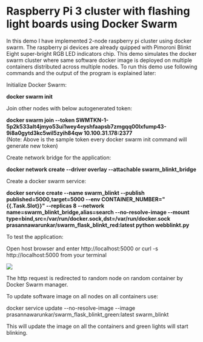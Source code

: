 <h1>Raspberry Pi 3 cluster with flashing light boards using Docker Swarm</h1>

In this demo I have implemented 2-node raspberry pi cluster using docker swarm. The raspberry pi devices are already quipped with Pimoroni Blinkt Eight super-bright RGB LED indicators chip. This demo simulates the docker swarm cluster where same software docker image is deployed on multiple containers distributed across multiple nodes. To run this demo use following commands and the output of the program is explained later:

Initialize Docker Swarm:

<b>docker swarm init</b>

Join other nodes with below autogenerated token:

<b>docker swarm join --token SWMTKN-1-5p2k533alt4jmyo53ui1wey4eyshfaapsb7zmgqq00lxfump43-9i8a0gytd3kc5wil5zyih84qw 10.100.31.178:2377</b><br>
(Note: Above is the sample token every docker swarm init command will generate new token)

Create network bridge for the application:

<b>docker network create --driver overlay --attachable swarm_blinkt_bridge</b>

Create a docker swarm service:

<b>docker service create --name swarm_blinkt --publish published=5000,target=5000 --env CONTAINER_NUMBER="{{.Task.Slot}}" --replicas 8 --network name=swarm_blinkt_bridge,alias=search --no-resolve-image --mount type=bind,src=/var/run/docker.sock,dst=/var/run/docker.sock prasannawarunkar/swarm_flask_blinkt_red:latest python webblinkt.py</b>	
	
To test the application:

Open host browser and enter http://localhost:5000 or curl -s http://localhost:5000 from your terminal


![](BlinktSwarm.gif)


The http request is redirected to random node on random container by Docker Swarm manager. 

To update software image on all nodes on all containers use:

docker service update --no-resolve-image --image prasannawarunkar/swarm_flask_blinkt_green:latest swarm_blinkt

This will update the image on all the containers and green lights will start blinking. 

